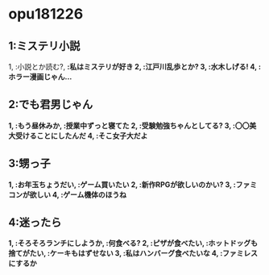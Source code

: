 # opu181226
## 1:ミステリ小説
1, <A>:小説とか読む?, <B>:私はミステリが好き
2, <B>:江戸川乱歩とか?
3, <A>:水木しげる!
4, <B>:ホラー漫画じゃん...

## 2:でも君男じゃん
1, <A>:もう昼休みか, <B>:授業中ずっと寝てた
2, <B>:受験勉強ちゃんとしてる?
3, <A>:〇〇美大受けることにしたんだ
4, <B>:そこ女子大だよ

## 3:甥っ子
1, <A>:お年玉ちょうだい, <B>:ゲーム買いたい
2, <B>:新作RPGが欲しいのかい?
3, <A>:ファミコンが欲しい
4, <B>:ゲーム機体のほうね
  
## 4:迷ったら
1, <A>:そろそろランチにしようか, <B>:何食べる?
2, <B>:ピザが食べたい, <B>:ホットドッグも捨てがたい, <B>:ケーキもはずせない
3, <A>:私はハンバーグ食べたいな
4, <B>:ファミレスにするか
